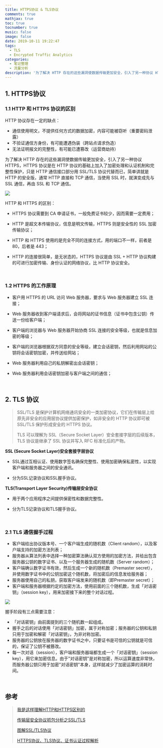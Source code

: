 ```yaml
---
title: HTTPS协议 & TLS协议
comments: true
mathjax: true
toc: true
tocnumber: true
music: false
image: false
date: 2019-10-11 19:22:47
tags: 
  - TLS
  - Encrypted Traffic Analytics
categories:
  - 笔记整理
  - 流量分析
description: '为了解决 HTTP 存在的这些漏洞使数据传输更加安全，引入了另一种协议 HTTPS，HTTPS 协议是在 HTTP 协议的基础上加入了加密处理和认证机制和完整性保护，只是 HTTP 通信接口部分用 SSL/TLS 协议代替而已，简单讲就是 HTTP 的安全版，通常 HTTP 直接和 TCP 通信，当使用 SSL 时，就演变成先与 SSL 通信，再由 SSL 和 TCP 通信。'
---
```




## 1. HTTPS协议

### 1.1 HTTP 和 HTTPS 协议的区别

HTTP 协议存在一定的缺点：

* 通信使用明文，不提供任何方式的数据加密，内容可能被窃听（重要密码泄露）
* 不验证通信方身份，有可能遭遇伪装（跨站点请求伪造）
* 无法证明报文的完整性，有可能已遭篡改（运营商劫持）

为了解决 HTTP 存在的这些漏洞使数据传输更加安全，引入了另一种协议 HTTPS，HTTPS 协议是在 HTTP 协议的基础上加入了加密处理和认证机制和完整性保护，只是 HTTP 通信接口部分用 SSL/TLS 协议代替而已，简单讲就是 HTTP 的安全版，通常 HTTP 直接和 TCP 通信，当使用 SSL 时，就演变成先与 SSL 通信，再由 SSL 和 TCP 通信。

![](https://photo.hushhw.cn/20190923193436.png)

HTTP 和 HTTPS 的区别：

* HTTPS 协议需要到 CA 申请证书，一般免费证书较少，因而需要一定费用；
* HTTP 是超文本传输协议，信息是明文传输，HTTPS 则是安全性的 SSL 加密传输协议；
* HTTP 和 HTTPS 使用的是完全不同的连接方式，用的端口不一样，前者是 80，后者是 443；
* HTTP 的连接很简单，是无状态的，HTTPS 协议是由 SSL + HTTP 协议构建的可进行加密传输、身份认证的网络协议，比 HTTP 协议安全。

  ​        

### 1.2 HTTPS 的工作原理

* 客户用 HTTPS 的 URL 访问 Web 服务器，要求与 Web 服务器建立 SSL 连接；

* Web 服务器收到客户端请求后，会将网站的证书信息（证书中包含公钥）传送一份给客户端；

* 客户端的浏览器与 Web 服务器开始协商 SSL 连接的安全等级，也就是信息加密的等级；

* 客户端的浏览器根据双方同意的安全等级，建立会话密钥，然后利用网站的公钥将会话密钥加密，并传送给网站；

* Web 服务器利用自己的私钥解密出会话密钥；

* Web 服务器利用会话密钥加密与客户端之间的通信；

  ​           

## 2. TLS 协议

> SSL/TLS 是保护计算机网络通讯安全的一类加密协议，它们在传输层上给原先非安全的应用层协议提供加密保护，如非安全的 HTTP 协议即可被 SSL/TLS 保护形成安全的 HTTPS 协议。
>
> TLS 可以理解为 SSL（Secure Socket Layer）安全套接字层的后续版本，TLS 协议是继承了 SSL 协议并写入 RFC 标准化后的产物。

**SSL (Secure Socket Layer)安全套接字层协议**

* SSL通过互相认证、使用数字签名确保完整性、使用加密确保私密性，以实现客户端和服务器之间的安全通讯。

* 分为SSL记录协议和SSL握手协议。

**TLS(Transport Layer Security)传输层安全协议**

* 用于两个应用程序之间提供保密性和数据完整性。
* 分为TLS记录协议和TLS握手协议。 

  ​       

### 2.1 TLS 通信握手过程

* 客户端给出协议版本号、一个客户端生成的随机数（Client random），以及客户端支持的加密方法列表；
* 服务器从算法列表中选择一种加密算法确认双方使用的加密方法，并给出包含服务器公钥的数字证书、以及一个服务器生成的随机数（Server random）；
* 客户端确认数字证书有效，然后生成一个新的随机数（Premaster secret），并使用数字证书中的公钥加密这个随机数，将加密后的信息发给服务器；
* 服务器使用自己的私钥，获取客户端发来的随机数（即Premaster secret）；
* 客户端和服务器根据约定的加密方法，使用前面的三个随机数，生成「对话密钥」（session key），用来加密接下来的整个对话过程。

![](https://photo.hushhw.cn/20190924150109.png)

握手阶段有三点需要注意：

* 「对话密钥」由前面提到的三个随机数一起组成。
* 握手之后的对话使用「对话密钥」加密，属于对称加密；服务器的公钥和私钥只用于加密和解密「对话密钥」，为非对称加密。
* 服务器的公钥放在服务器的数字证书之中，只要证书是可信的公钥就是可信的，保证了公钥不被篡改。
* 每一次对话（session），客户端和服务器端都生成一个「对话密钥」（session key），用它来加密信息。由于"对话密钥"是对称加密，所以运算速度非常快，而服务器公钥只用于加密"对话密钥"本身，这样就减少了加密运算的消耗时间。



​           

## 参考

> [我是这样理解HTTP和HTTPS区别的](https://www.cnblogs.com/jesse131/p/9080925.html)
>
> [传输层安全协议抓包分析之SSL/TLS](https://www.freebuf.com/articles/network/116497.html)
>
> [图解SSL/TLS协议](http://www.ruanyifeng.com/blog/2014/09/illustration-ssl.html)
>
> [HTTPS协议、TLS协议、证书认证过程解析](https://www.cnblogs.com/snowater/p/7804889.html) 
